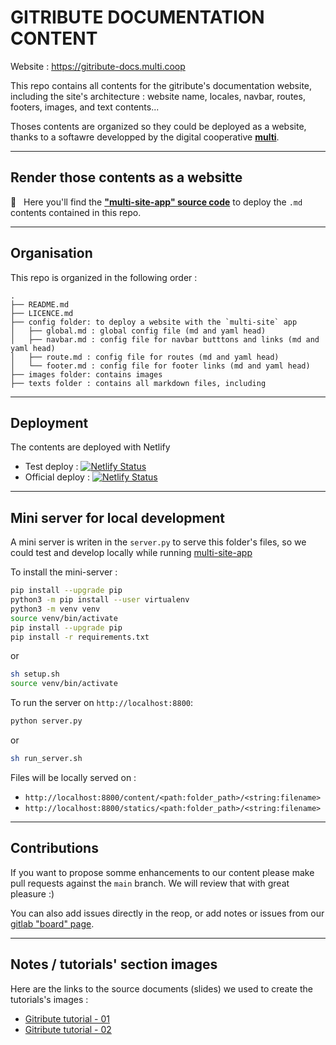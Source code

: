 # GITRIBUTE DOCUMENTATION CONTENT

Website : https://gitribute-docs.multi.coop

This repo contains all contents for the gitribute's documentation website, including the site's architecture : website name, locales, navbar, routes, footers, images, and text contents...

Thoses contents are organized so they could be deployed as a website, thanks to a softawre developped by the digital cooperative **[multi](https://multi.coop)**.

---

## Render those contents as a websitte

🚀 &nbsp; Here you'll find the [**"multi-site-app" source code**](https://github.com/multi-coop/multi-site-app) to deploy the `.md` contents contained in this repo.

---

## Organisation

This repo is organized in the following order :

```env
.
├── README.md
├── LICENCE.md
├── config folder: to deploy a website with the `multi-site` app
│   ├── global.md : global config file (md and yaml head)
│   ├── navbar.md : config file for navbar butttons and links (md and yaml head)
│   ├── route.md : config file for routes (md and yaml head)
│   └── footer.md : config file for footer links (md and yaml head)
├── images folder: contains images
├── texts folder : contains all markdown files, including 

```

---

## Deployment

The contents are deployed with Netlify 

- Test deploy : [![Netlify Status](https://api.netlify.com/api/v1/badges/5a774814-2a6a-4da7-a8b5-1cc3d654df2a/deploy-status)](https://app.netlify.com/sites/multi-site-app-test/deploys)
- Official deploy : [![Netlify Status](https://api.netlify.com/api/v1/badges/5be5abcb-7667-4b96-b1d1-952839f70c2f/deploy-status)](https://app.netlify.com/sites/multi-website/deploys)

---

## Mini server for local development

A mini server is writen in the `server.py` to serve this folder's files, so we could test and develop locally while running [multi-site-app]()

To install the mini-server :

```sh
pip install --upgrade pip
python3 -m pip install --user virtualenv
python3 -m venv venv
source venv/bin/activate
pip install --upgrade pip
pip install -r requirements.txt
```

or

```sh
sh setup.sh
source venv/bin/activate
```

To run the server on `http://localhost:8800`:

```sh
python server.py
```

or

```sh
sh run_server.sh
```

Files will be locally served on :

- `http://localhost:8800/content/<path:folder_path>/<string:filename>`
- `http://localhost:8800/statics/<path:folder_path>/<string:filename>`

---

## Contributions

If you want to propose somme enhancements to our content please make pull requests against the `main` branch. We will review that with great pleasure :)

You can also add issues directly in the reop, or add notes or issues from our [gitlab "board" page](https://gitlab.com/multi-coop/gitribute-documentation-content/-/boards).

---

## Notes / tutorials' section images

Here are the links to the source documents (slides) we used to create the tutorials's images : 

- [Gitribute tutorial - 01](https://docs.google.com/presentation/d/1hS5GqXxUJzquXDgO4Ch8O3klNekf-Ih-MNbJ8Ikp45M/edit#slide=id.g13be72e9310_0_24)
- [Gitribute tutorial - 02](https://docs.google.com/presentation/d/1DjJGQn80bHzxpNdMHIufwLLaUB3lJVPqvMVGpSRScb0/edit#slide=id.p)
